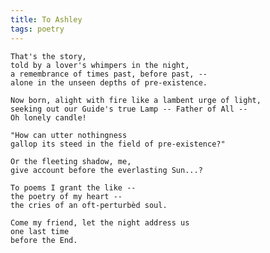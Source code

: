 ```yaml
---
title: To Ashley
tags: poetry
---
```


    That's the story,
    told by a lover's whimpers in the night,
    a remembrance of times past, before past, --
    alone in the unseen depths of pre-existence.

    Now born, alight with fire like a lambent urge of light,
    seeking out our Guide's true Lamp -- Father of All --
    Oh lonely candle!

    "How can utter nothingness
    gallop its steed in the field of pre-existence?"

    Or the fleeting shadow, me,
    give account before the everlasting Sun...?

    To poems I grant the like --
    the poetry of my heart --
    the cries of an oft-perturbèd soul.

    Come my friend, let the night address us
    one last time
    before the End.


